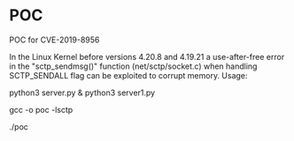 # POC
POC for CVE-2019-8956


In the Linux Kernel before versions 4.20.8 and 4.19.21 a use-after-free error in the "sctp_sendmsg()" function (net/sctp/socket.c) 
when handling SCTP_SENDALL flag can be exploited to corrupt memory.
Usage:

python3 server.py & python3 server1.py

gcc -o poc -lsctp

./poc
